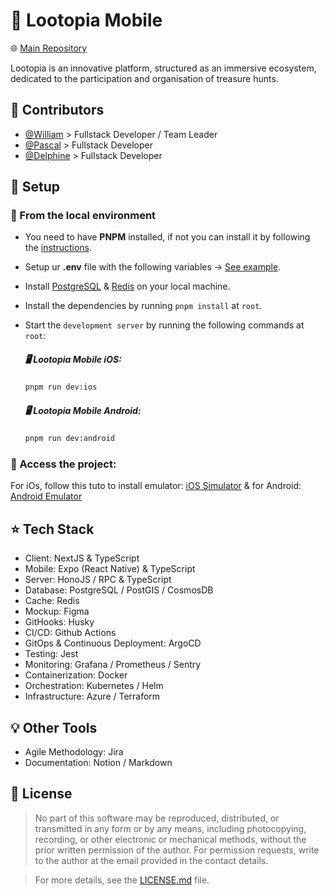 # 🧩 Lootopia Mobile 

🌐 [Main Repository](https://github.com/william-wtr92/lootopia-mobile)

Lootopia is an innovative platform, structured as an immersive ecosystem, dedicated to the participation and organisation of treasure hunts.

## 🐐 Contributors

- [@William](https://github.com/william-wtr92) > Fullstack Developer / Team Leader
- [@Pascal](https://github.com/Scalpal) > Fullstack Developer
- [@Delphine](https://github.com/delphinepb) > Fullstack Developer

## 🔨 Setup

### 🔑 From the local environment

- You need to have **PNPM** installed, if not you can install it by following
  the [instructions](https://pnpm.io/installation).
- Setup ur **.env** file with the following
  variables -> [See example](https://github.com/william-wtr92/lootopia/blob/main/.env.example).
- Install [PostgreSQL](https://www.postgresql.org/download/) & [Redis](https://redis.io/docs/install/install-redis/) on
  your local machine.
- Install the dependencies by running `pnpm install` at `root`.
- Start the `development server` by running the following commands at `root`:

  ##### **🖥️ Lootopia Mobile iOS:**

  ```bash
  pnpm run dev:ios
  ```

  ##### **🖥️ Lootopia Mobile Android:**

  ```bash
  pnpm run dev:android
  ```

### **🔗 Access the project:** <br>

For iOs, follow this tuto to install emulator: [iOS Simulator](https://docs.expo.dev/workflow/ios-simulator/) & for Android: [Android Emulator](https://docs.expo.dev/workflow/android-studio-emulator/)


## ⭐️ Tech Stack

- Client: NextJS & TypeScript
- Mobile: Expo (React Native) & TypeScript
- Server: HonoJS / RPC & TypeScript
- Database: PostgreSQL / PostGIS / CosmosDB
- Cache: Redis
- Mockup: Figma
- GitHooks: Husky
- CI/CD: Github Actions
- GitOps & Continuous Deployment: ArgoCD
- Testing: Jest
- Monitoring: Grafana / Prometheus / Sentry
- Containerization: Docker
- Orchestration: Kubernetes / Helm
- Infrastructure: Azure / Terraform

## 💡 Other Tools

- Agile Methodology: Jira
- Documentation: Notion / Markdown

## 📝 License

> No part of this software may be reproduced, distributed, or transmitted in any form or by any means, including photocopying, recording, or other electronic or mechanical methods, without the prior written permission of the author. For permission requests, write to the author at the email provided in the contact details.

> For more details, see the [LICENSE.md](./LICENSE.md) file.
